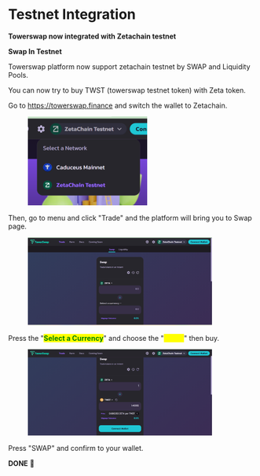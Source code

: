 # Testnet Integration

**Towerswap now integrated with Zetachain testnet**

**Swap In Testnet**

Towerswap platform now support zetachain testnet by SWAP and Liquidity Pools.

You can now try to buy TWST (towerswap testnet token) with Zeta token.&#x20;

Go to https://towerswap.finance and switch the wallet to Zetachain.

<figure><img src="../.gitbook/assets/1 (2).png" alt="" width="243"><figcaption></figcaption></figure>

Then, go to menu and click "Trade" and the platform will bring you to Swap page.

<figure><img src="../.gitbook/assets/2.png" alt="" width="375"><figcaption></figcaption></figure>

Press the "<mark style="color:green;">**Select a Currency**</mark>" and choose the "<mark style="color:yellow;">TWST</mark>" then buy.

<figure><img src="../.gitbook/assets/3.png" alt="" width="375"><figcaption></figcaption></figure>

Press "SWAP" and confirm to your wallet.&#x20;

**DONE** :tada:

